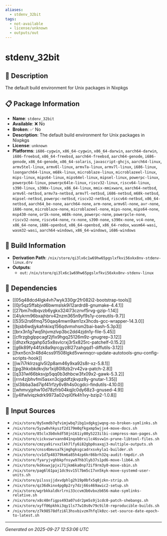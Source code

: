 ```yaml
---
aliases:
  - stdenv_32bit
tags:
  - not-available
  - license/unknown
  - outputs/out
---
```


# stdenv_32bit

## 📝 Description

The default build environment for Unix packages in Nixpkgs

## 📋 Package Information

- **Name**: `stdenv_32bit`
- **Available**: ❌ No
- **Broken**: ✅ No
- **Description**: The default build environment for Unix packages in Nixpkgs
- **License**: `unknown`
- **Platforms**: `i686-cygwin`, `x86_64-cygwin`, `x86_64-darwin`, `aarch64-darwin`, `i686-freebsd`, `x86_64-freebsd`, `aarch64-freebsd`, `aarch64-genode`, `i686-genode`, `x86_64-genode`, `x86_64-solaris`, `javascript-ghcjs`, `aarch64-linux`, `armv5tel-linux`, `armv6l-linux`, `armv7a-linux`, `armv7l-linux`, `i686-linux`, `loongarch64-linux`, `m68k-linux`, `microblaze-linux`, `microblazeel-linux`, `mips-linux`, `mips64-linux`, `mips64el-linux`, `mipsel-linux`, `powerpc-linux`, `powerpc64-linux`, `powerpc64le-linux`, `riscv32-linux`, `riscv64-linux`, `s390-linux`, `s390x-linux`, `x86_64-linux`, `mmix-mmixware`, `aarch64-netbsd`, `armv6l-netbsd`, `armv7a-netbsd`, `armv7l-netbsd`, `i686-netbsd`, `m68k-netbsd`, `mipsel-netbsd`, `powerpc-netbsd`, `riscv32-netbsd`, `riscv64-netbsd`, `x86_64-netbsd`, `aarch64_be-none`, `aarch64-none`, `arm-none`, `armv6l-none`, `avr-none`, `i686-none`, `microblaze-none`, `microblazeel-none`, `mips-none`, `mips64-none`, `msp430-none`, `or1k-none`, `m68k-none`, `powerpc-none`, `powerpcle-none`, `riscv32-none`, `riscv64-none`, `rx-none`, `s390-none`, `s390x-none`, `vc4-none`, `x86_64-none`, `i686-openbsd`, `x86_64-openbsd`, `x86_64-redox`, `wasm64-wasi`, `wasm32-wasi`, `aarch64-windows`, `x86_64-windows`, `i686-windows`

## 🔧 Build Information

- **Derivation Path**: `/nix/store/qi3lx6c1w69hw65pgslxfkvi56xkx8nv-stdenv-linux.drv`
- **Outputs**:
  - `out`:  `/nix/store/qi3lx6c1w69hw65pgslxfkvi56xkx8nv-stdenv-linux`

## 🔗 Dependencies

- [[05q48dcd4lgk4vh7wyk330gr2fr082i2-bootstrap-tools]]
- [[0jr5qz5ffabjvd6bwmslsk9i12ardrd8-gnumake-4.4.1]]
- [[27bm7ndbqvzb6ygkx324l73cznvf5rvg-gzip-1.14]]
- [[4lykrm96bxajhbrv42nzm365n9yf9s1y-coreutils-9.7]]
- [[535i2rs6fmq750qaq4mwn9am1zx3hcds-gcc-wrapper-14.3.0]]
- [[bjsb6wdjykafnkixq156qdvmxhsm2bai-bash-5.3p3]]
- [[brx3n1g7wq5hjvmzlvp3bc2dd4zjdn1y-file-5.45]]
- [[cflrzgbglppcagf2jfix9hgq25126m9z-gnugrep-3.12]]
- [[dhzxfkzgahp5z5x8svlcrxj3r5x825rc-patchelf-0.15.2]]
- [[g6k89fy44fzk8a9qrcgyz8l27zahgqd1-diffutils-3.12]]
- [[hxn5cn3r48d4css91508lgkd5vwnnqcr-update-autotools-gnu-config-scripts-hook]]
- [[iw7i7rklrzsglv5l2p8am46y9xa92s8r-xz-5.8.1]]
- [[pg3hkxbkdkvjlsr1xij80l8zb2rv42va-patch-2.8]]
- [[q331wl66bksvjp5qq0b3dhbcw3fx09x2-gawk-5.3.2]]
- [[rrn4zjbhvfmi5asxn3cjgddfzjkvpz8y-gnutar-1.35]]
- [[sl3ibba3ad7ipf41rfzy6v8h4s0cgdci-findutils-4.10.0]]
- [[whmvyjphw10d78zfrb04kqjlc0dy68z3-gnused-4.9]]
- [[y4lfwlviqzkdrk9973a02vpl0fk4h1vy-bzip2-1.0.8]]

## 📁 Input Sources

- `/nix/store/0y5xmdb7qfvimjwbq7ibg1xdgkgjwqng-no-broken-symlinks.sh`
- `/nix/store/5yzw0vhkyszf2d179m0qfkgxmp5wjjx4-move-docs.sh`
- `/nix/store/85clx3b0xkdf58jn161iy80y5223ilbi-compress-man-pages.sh`
- `/nix/store/cickvswrvann041nqxb0rxilc46svw1n-prune-libtool-files.sh`
- `/nix/store/cmzya9irvxzlkh7lfy6i82gbp0saxqj3-multiple-outputs.sh`
- `/nix/store/cnss4bmvsa7kjmghgksgcadrxsvkyla1-builder.sh`
- `/nix/store/cv1d7p48379km6a85h4zp6kr86brh32q-audit-tmpdir.sh`
- `/nix/store/fyaryjvghbkpfnsyw97hb3lyb37s1pd6-move-lib64.sh`
- `/nix/store/kd4xwxjpjxi71jkm6ka0np72if9rm3y0-move-sbin.sh`
- `/nix/store/pag6l61paj1dc9sv15l7bm5c17xn5kyk-move-systemd-user-units.sh`
- `/nix/store/pilsssjjdxvdphlg2h19p0bfx5q0jzkn-strip.sh`
- `/nix/store/qz36dkinx4pg0p2ry7dzj66s469awic2-setup.sh`
- `/nix/store/wgrbkkaldkrlrni33ccvm3b6vbxzb656-make-symlinks-relative.sh`
- `/nix/store/x8c40nfigps493a07sdr2pm5s9j1cdc0-patch-shebangs.sh`
- `/nix/store/xyff06pkhki3qy1ls77w10s0v79c9il0-reproducible-builds.sh`
- `/nix/store/z7k98578dfzi6l3hsvbivzm7hfqlk0zc-set-source-date-epoch-to-latest.sh`

---
*Generated on 2025-09-27 12:53:06 UTC*
